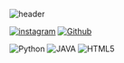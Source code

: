 ![header](https://capsule-render.vercel.app/api?type=waving&height=200&text=rlacofls&fontAlign=80&fontAlignY=40&color=gradient)

<p>
  <a href=https://www.instagram.com/rlacofls_/><img alt="instagram" src ="https://img.shields.io/badge/instagram-E4405F.svg?&style=for-the-badge&logo=instagram&logoColor=white"/></a>
  <a href=https://github.com/seizethedaylyn><img alt="Github" src ="https://img.shields.io/badge/Github-181717.svg?&style=for-the-badge&logo=Github&logoColor=white"/></a>
</p>

<p align='left'>
  <img alt="Python" src ="https://img.shields.io/badge/Python-3776AB.svg?&style=for-the-badge&logo=Python&logoColor=white"/>
  <img alt="JAVA" src ="https://img.shields.io/badge/JAVA-007396.svg?&style=for-the-badge&logo=JAVA&logoColor=white"/>
  <img alt="HTML5" src ="https://img.shields.io/badge/HTML5-E34F26.svg?&style=for-the-badge&logo=HTML5&logoColor=white"/>
</p>
